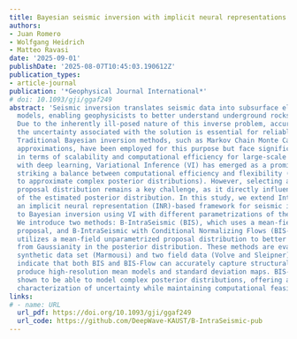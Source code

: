 ```yaml
---
title: Bayesian seismic inversion with implicit neural representations
authors:
- Juan Romero
- Wolfgang Heidrich
- Matteo Ravasi
date: '2025-09-01'
publishDate: '2025-08-07T10:45:03.190612Z'
publication_types:
- article-journal
publication: '*Geophysical Journal International*'
# doi: 10.1093/gji/ggaf249
abstract: 'Seismic inversion translates seismic data into subsurface elastic property
  models, enabling geophysicists to better understand underground rocks and fluids.
  Due to the inherently ill-posed nature of this inverse problem, accurately capturing
  the uncertainty associated with the solution is essential for reliable interpretations.
  Traditional Bayesian inversion methods, such as Markov Chain Monte Carlo and Laplace
  approximations, have been employed for this purpose but face significant limitations
  in terms of scalability and computational efficiency for large-scale problems. Combined
  with deep learning, Variational Inference (VI) has emerged as a promising alternative,
  striking a balance between computational efficiency and flexibility (i.e. the ability
  to approximate complex posterior distributions). However, selecting an appropriate
  proposal distribution remains a key challenge, as it directly influences the quality
  of the estimated posterior distribution. In this study, we extend IntraSeismic,
  an implicit neural representation (INR)-based framework for seismic inversion applications,
  to Bayesian inversion using VI with different parametrizations of the proposal distribution.
  We introduce two methods: B-IntraSeismic (BIS), which uses a mean-field Gaussian
  proposal, and B-IntraSeismic with Conditional Normalizing Flows (BIS-Flow), which
  utilizes a mean-field unparametrized proposal distribution to better capture deviations
  from Gaussianity in the posterior distribution. These methods are evaluated on a
  synthetic data set (Marmousi) and two field data (Volve and Sleipner). Our results
  indicate that both BIS and BIS-Flow can accurately capture structural details and
  produce high-resolution mean models and standard deviation maps. BIS-Flow is also
  shown to be able to model complex posterior distributions, offering a more comprehensive
  characterization of uncertainty while maintaining computational feasibility.'
links:
# - name: URL
  url_pdf: https://doi.org/10.1093/gji/ggaf249
  url_code: https://github.com/DeepWave-KAUST/B-IntraSeismic-pub
---
```

